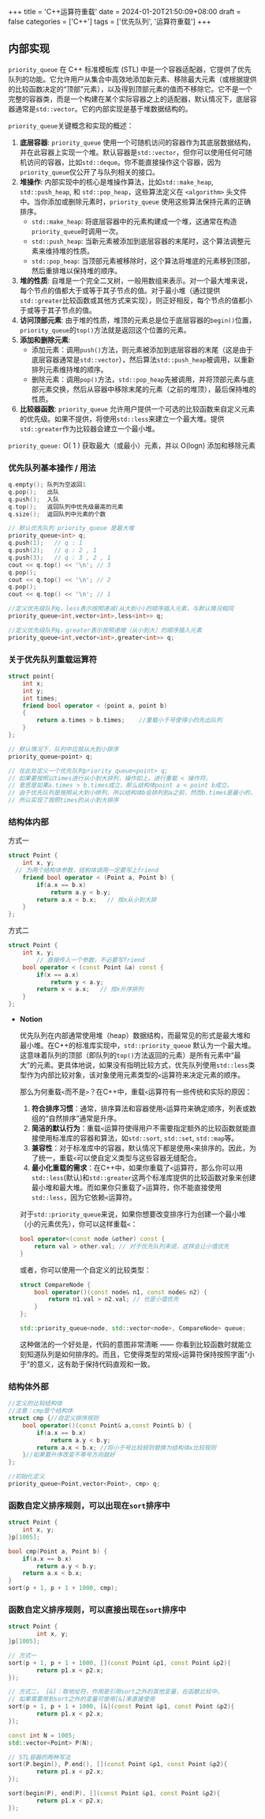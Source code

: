 +++
title = 'C++运算符重载'
date = 2024-01-20T21:50:09+08:00
draft = false
categories = ['C++']
tags = ['优先队列', '运算符重载']
+++

## **内部实现**

`priority_queue` 在 C++ 标准模板库 (STL) 中是一个容器适配器，它提供了优先队列的功能。它允许用户从集合中高效地添加新元素、移除最大元素（或根据提供的比较函数决定的“顶部”元素），以及得到顶部元素的值而不移除它。它不是一个完整的容器类，而是一个构建在某个实际容器之上的适配器，默认情况下，底层容器通常是`std::vector`。它的内部实现是基于堆数据结构的。

`priority_queue`关键概念和实现的概述：

1. **底层容器**:
`priority_queue` 使用一个可随机访问的容器作为其底层数据结构，并在此容器上实现一个堆。默认容器是`std::vector`，但你可以使用任何可随机访问的容器，比如`std::deque`。你不能直接操作这个容器，因为`priority_queue`仅公开了与队列相关的接口。
2. **堆操作**:
内部实现中的核心是堆操作算法，比如`std::make_heap`, `std::push_heap`, 和 `std::pop_heap`，这些算法定义在 `<algorithm>` 头文件中。当你添加或删除元素时，`priority_queue` 使用这些算法保持元素的正确排序。
    - `std::make_heap`: 将底层容器中的元素构建成一个堆，这通常在构造`priority_queue`时调用一次。
    - `std::push_heap`: 当新元素被添加到底层容器的末尾时，这个算法调整元素来维持堆的性质。
    - `std::pop_heap`: 当顶部元素被移除时，这个算法将堆底的元素移到顶部，然后重排堆以保持堆的顺序。
3. **堆的性质**:
自堆是一个完全二叉树，一般用数组来表示。对一个最大堆来说，每个节点的值都大于或等于其子节点的值。对于最小堆（通过提供`std::greater`比较函数或其他方式来实现），则正好相反，每个节点的值都小于或等于其子节点的值。
4. **访问顶部元素**:
由于堆的性质，堆顶的元素总是位于底层容器的`begin()`位置，`priority_queue`的`top()`方法就是返回这个位置的元素。
5. **添加和删除元素**:
    - 添加元素：调用`push()`方法，则元素被添加到底层容器的末尾（这是由于底层容器通常是`std::vector`），然后算法`std::push_heap`被调用，以重新排列元素维持堆的顺序。
    - 删除元素：调用`pop()`方法，`std::pop_heap`先被调用，并将顶部元素与底部元素交换，然后从容器中移除末尾的元素（之前的堆顶），最后保持堆的性质。
6. **比较器函数**:
`priority_queue` 允许用户提供一个可选的比较函数来自定义元素的优先级。如果不提供，将使用`std::less`来建立一个最大堆。提供`std::greater`作为比较器会建立一个最小堆。

`priority_queue:`  O( 1 ) 获取最大（或最小）元素，并以 O(logn) 添加和移除元素

### 优先队列基本操作 / 用法

```cpp
q.empty(); 队列为空返回1
q.pop();   出队
q.push();  入队
q.top();   返回队列中优先级最高的元素
q.size();  返回队列中元素的个数
```

```cpp
// 默认优先队列 priority_queue 是最大堆
priority_queue<int> q;
q.push(1);   // q : 1
q.push(2);   // q : 2 , 1
q.push(3);   // q : 3 , 2 , 1
cout << q.top() << '\n'; // 3
q.pop();
cout << q.top() << '\n'; // 2
q.pop();
cout << q.top() << '\n'; // 1
```

```cpp
//定义优先级队列q，less表示按照递减(从大到小)的顺序插入元素，与默认情况相同
priority_queue<int,vector<int>,less<int>> q;

//定义优先级队列q，greater表示按照递增（从小到大）的顺序插入元素
priority_queue<int,vector<int>,greater<int>> q;
```

### 关于优先队列重载运算符

```cpp
struct point{    
    int x;    
    int y;    
    int times;    
    friend bool operator < (point a, point b)    
    {    
        return a.times > b.times;    //重载小于号使得小的先出队列    
    }    
};

// 默认情况下，队列中应按从大到小排序
priority_queue<point> q;

// 在此处定义一个优先队列priority_queue<point> q;
// 如果要按照以times进行从小到大排列，操作如上。进行重载 < 操作符。
// 意思是如果a.times > b.times成立，那么结构体point a < point b成立。
// 由于优先队列是按照从大到小排列，所以结构体b会排列到a之前，然而b.times是最小的，
// 所以实现了按照times的从小到大排序
```

### 结构体内部

方式一

```cpp
struct Point {
	int x, y;
  // 为两个结构体参数，结构体调用一定要写上friend
	friend bool operator < (Point a, Point b) {
        if(a.x == b.x)
            return a.y < b.y;
		return a.x < b.x;   // 按x从小到大排
	}
};
```

方式二

```cpp
struct Point {
    int x, y;
		// 直接传入一个参数，不必要写friend
    bool operator < (const Point &a) const {
        if(x == a.x)
            return y < a.y;
        return x < a.x;   // 按x升序排列
    }
};
```

- **Notion**
    
    优先队列在内部通常使用堆（heap）数据结构，而最常见的形式是最大堆和最小堆。在C++的标准库实现中，`std::priority_queue` 默认为一个最大堆。这意味着队列的顶部（即队列的`top()`方法返回的元素）是所有元素中“最大”的元素。更具体地说，如果没有指明比较方式，优先队列使用`std::less`类型作为内部比较对象，该对象使用元素类型的`<`运算符来决定元素的顺序。
    
    那么为何重载`<`而不是`>`？在C++中，重载`<`运算符有一些传统和实际的原因：
    
    1. **符合排序习惯**：通常，排序算法和容器使用`<`运算符来确定顺序，列表或数组的“自然排序”通常是升序。
    2. **简洁的默认行为**：重载`<`运算符使得用户不需要指定额外的比较函数就能直接使用标准库的容器和算法，如`std::sort`, `std::set`, `std::map`等。
    3. **兼容性**：对于标准库中的容器，默认情况下都是使用`<`来排序的。因此，为了统一，重载`<`可以使自定义类型与这些容器无缝配合。
    4. **最小化重载的需求**：在C++中，如果你重载了`<`运算符，那么你可以用`std::less`(默认)和`std::greater`这两个标准库提供的比较函数对象来创建最小堆和最大堆。而如果你只重载了`>`运算符，你不能直接使用`std::less`，因为它依赖`<`运算符。
    
    对于`std::priority_queue`来说，如果你想要改变排序行为创建一个最小堆（小的元素优先），你可以这样重载`<`：
    
    ```cpp
    bool operator<(const node &other) const {
        return val > other.val; // 对于优先队列来说，这样会让小值优先
    }
    ```
    
    或者，你可以使用一个自定义的比较类型：
    
    ```cpp
    struct CompareNode {
        bool operator()(const node& n1, const node& n2) {
            return n1.val > n2.val; // 也是小值优先
        }
    };
    
    std::priority_queue<node, std::vector<node>, CompareNode> queue;
    ```
    
    这种做法的一个好处是，代码的意图非常清晰 —— 你看到比较函数时就能立刻知道队列是如何排序的。而且，它使得类型的常规`<`运算符保持按照字面“小于”的意义，这有助于保持代码直观和一致。
    

### 结构体外部

```cpp
//定义的比较结构体
//注意：cmp是个结构体 
struct cmp {//自定义排序规则 
	bool operator()(const Point& a,const Point& b) {
        if(a.x == b.x)
            return a.y < b.y;
		return a.x < b.x; //将小于号比较规则替换为结构体x比较规则
	}//如果要升序改变不等号方向就好
};

//初始化定义
priority_queue<Point,vector<Point>, cmp> q;
```

### 函数自定义排序规则，可以出现在`sort`排序中

```cpp
struct Point {
    int x, y;
}p[1005];

bool cmp(Point a, Point b) {
    if(a.x == b.x)
        return a.y < b.y;
    return a.x < b.x;
}
sort(p + 1, p + 1 + 1000, cmp);
```

### 函数自定义排序规则，可以直接出现在`sort`排序中

```cpp
struct Point {
		int x, y;
}p[1005];

// 方式一
sort(p + 1, p + 1 + 1000, [](const Point &p1, const Point &p2){
		return p1.x < p2.x;
});

// 方式二， [&]：取地址符，作用是引用sort之外的其他变量，在函数比较中，
// 如果需要用到sort之外的变量可使用[&]来直接使用
sort(p + 1, p + 1 + 1000, [&](const Point &p1, const Point &p2){
		return p1.x < p2.x;
});

const int N = 1005;
std::vector<Point> P(N);

// STL容器的两种写法
sort(P.begin(), P.end(), [](const Point &p1, const Point &p2){
		return p1.x < p2.x;
});

sort(begin(P), end(P), [](const Point &p1, const Point &p2){
		return p1.x < p2.x;
});
```